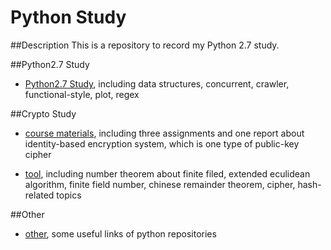# Python Study
##Description
This is a repository to record my Python 2.7 study.

##Python2.7 Study
- [Python2.7 Study](study), including data structures, concurrent, crawler, functional-style, plot, regex

##Crypto Study
- [course materials](course_materials), including three assignments and one report about identity-based encryption system, which is 
one type of public-key cipher

- [tool](crpyto_tool), including number theorem about finite filed, extended eculidean algorithm, finite field number, chinese remainder theorem, 
cipher, hash-related topics

##Other
- [other](other), some useful links of python repositories
